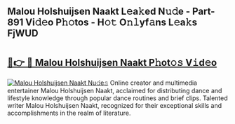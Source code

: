 ## Malou Holshuijsen Naakt L𝚎a𝚔ed N𝚞𝚍e - Part-891 Vi𝚍𝚎o P𝚑𝚘tos - H𝚘𝚝 O𝚗𝚕yf𝚊ns L𝚎a𝚔s FjWUD

# <h2><a href="http://kf3m7x.oniu.top/?m=Malou+Holshuijsen+Naakt">🔗👉 🔴 Malou Holshuijsen Naakt P𝚑ot𝚘𝚜 V𝚒d𝚎o</a></h2>

[![Malou Holshuijsen Naakt Nu𝚍e𝚜](https://i.imgur.com/0qMVB7G.gif)](http://kf3m7x.oniu.top/?m=Malou+Holshuijsen+Naakt)
Online creator and multimedia entertainer Malou Holshuijsen Naakt, acclaimed for distributing dance and lifestyle knowledge through popular dance routines and brief clips. Talented writer Malou Holshuijsen Naakt, recognized for their exceptional skills and accomplishments in the realm of literature.  
